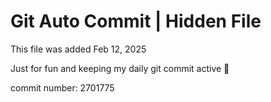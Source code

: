 # Git Auto Commit | Hidden File

This file was added Feb 12, 2025

Just for fun and keeping my daily git commit active 🤪

commit number: 2701775
